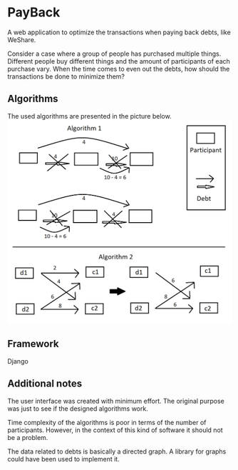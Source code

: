 # PayBack
A web application to optimize the transactions when paying back debts, like WeShare.

Consider a case where a group of people has purchased multiple things. Different people buy different things and the amount of participants of each purchase vary. When the time comes to even out the debts, how should the transactions be done to minimize them?

## Algorithms
The used algorithms are presented in the picture below.
![Algorithms](media/algorithms.png)

## Framework
Django

## Additional notes
The user interface was created with minimum effort. The original purpose was just to see if the designed algorithms work.

Time complexity of the algorithms is poor in terms of the number of participants. However, in the context of this kind of software it should not be a problem.

The data related to debts is basically a directed graph. A library for graphs could have been used to implement it.
